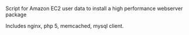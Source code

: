 Script for Amazon EC2 user data to install a high performance webserver package

Includes nginx, php 5, memcached, mysql client.
